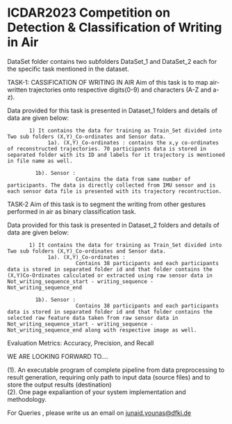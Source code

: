 # ICDAR2023 Competition on Detection & Classification of Writing in Air

DataSet folder contains two subfolders DataSet_1 and DataSet_2 each for the specific task mentioned in the dataset.

TASK-1:
CASSIFICATION OF WRITING IN AIR
Aim of this task is to map air-written trajectories onto respective digits(0-9) and characters (A-Z and a-z).

Data provided for this task is presented in Dataset_1 folders and details of data are given below:
 
           1) It contains the data for training as Train_Set divided into Two sub folders (X,Y)_Co-ordinates and Sensor data.
	             1a). (X,Y)_Co-ordinates : contains the x,y co-ordinates of reconstructed trajectories. 70 participants data is stored in separated folder with its ID and labels for it trajectory is mentioned in file name as well.
				  
		     1b). Sensor : 
		                  Contains the data from same number of participants. The data is directly collected from IMU sensor and is each sensor data file is presented with its trajectory recontruction.
				  
TASK-2
Aim of this task is to segment the writing from other gestures performed in air as binary classification task.
  
Data provided for this task is presented in Dataset_2 folders and details of data are given below:

           1) It contains the data for training as Train_Set divided into Two sub folders (X,Y)_Co-ordinates and Sensor data.
	             1a). (X,Y)_Co-ordinates : 
		                  Contains 38 participants and each participants data is stored in separated folder id and that folder contains the (X,Y)Co-Ordinates calculated or extracted using raw sensor data in Not_writing_sequence_start - writing_sequence - Not_writing_sequence_end 
				  
		     1b). Sensor : 
		                  Contains 38 participants and each participants data is stored in separated folder id and that folder contains the selected raw feature data taken from raw sensor data in Not_writing_sequence_start - writing_sequence - Not_writing_sequence_end along with respective image as well.
				  
Evaluation Metrics:
 Accuracy, Precision, and Recall 
 
WE ARE LOOKING FORWARD TO....

(1). An executable program of complete pipeline from data preprocessing to result generation, requiring only path to input data (source files) and to store the output results (destination)  
(2). One page expaliantion of your system implementation and methodology.

For Queries , please write us an email on junaid.younas@dfki.de
